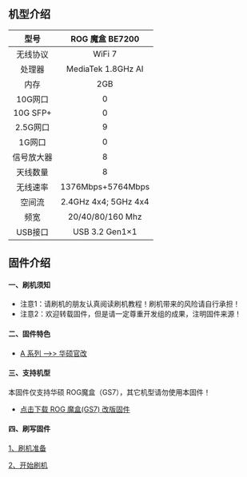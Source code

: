 ## 机型介绍

| 型号 | ROG 魔盒 BE7200 |
|:--:|:--:|
| 无线协议 | WiFi 7 | 
| 处理器 | MediaTek 1.8GHz AI | 
| 内存 | 2GB | 
| 10G网口 | 0 | 
| 10G SFP+ | 0 | 
| 2.5G网口 | 9 | 
| 1G网口 | 0 | 
| 信号放大器 | 8 | 
| 天线数量 | 8 | 
| 无线速率 | 1376Mbps+5764Mbps | 
| 空间流 | 2.4GHz 4x4; 5GHz 4x4 | 
| 频宽 | 20/40/80/160 Mhz | 
| USB接口 | USB 3.2 Gen1×1 | 

## 固件介绍
#### 一、刷机须知
* 注意1：请刷机的朋友认真阅读刷机教程！刷机带来的风险请自行承担！
* 注意2：欢迎转载固件，但是请一定尊重开发组的成果，注明固件来源！

#### 二、固件特色
* [A 系列 ——>> 华硕官改](/zh/guide/asus/firmware-a.md)

#### 三、支持机型
本固件仅支持华硕 ROG魔盒（GS7），其它机型请勿使用本固件！

* [点击下载 ROG 魔盒(GS7) 改版固件](https://www.asusgo.com/firmware/download?devicename=gs7&firmware=asus_official)

#### 四、刷写固件

[1、刷机准备](/zh/guide/asus/flash/flash_prepare.html) 

[2、开始刷机](/zh/guide/asus/flash/flash_start.html) 